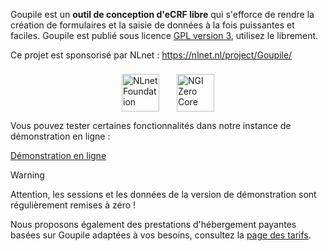 Goupile est un **outil de conception d'eCRF libre** qui s'efforce de rendre la création de formulaires et la saisie de données à la fois puissantes et faciles. Goupile est publié sous licence [GPL version 3](https://www.gnu.org/licenses/#GPL), utilisez le librement.

Ce projet est sponsorisé par NLnet : https://nlnet.nl/project/Goupile/

<p style="display: flex; gap: 2em; justify-content: center;">
    <a href="https://nlnet.nl/" style="border-bottom-color: transparent; margin-top: 8px;" target="_blank"><img src="{{ ASSET static/nlnet/nlnet.svg }}" height="60" alt="NLnet Foundation"/></a>
    <a href="https://nlnet.nl/project/Goupile/" style="border-bottom-color: transparent; margin-top: 8px;"><img src="{{ ASSET static/nlnet/ngi0core.svg }}" height="60" alt="NGI Zero Core"/></a>
</p>

Vous pouvez tester certaines fonctionnalités dans notre instance de démonstration en ligne :

<div class="actions">
    <a href="https://demo.goupile.fr/" target="_blank">Démonstration en ligne</a>
</div>

> [!WARNING]
> Attention, les sessions et les données de la version de démonstration sont régulièrement remises à zéro !

Nous proposons également des prestations d'hébergement payantes basées sur Goupile adaptées à vos besoins, consultez la [page des tarifs](/pricing).
